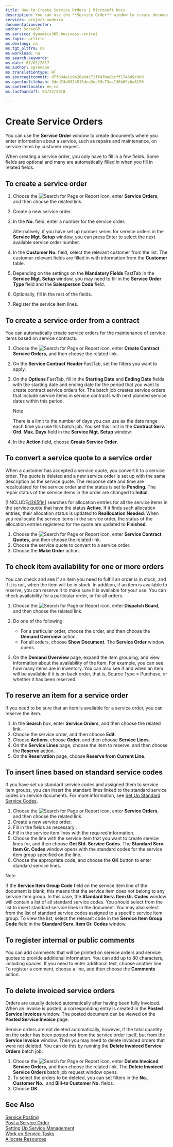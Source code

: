 ```yaml
---
title: How to Create Service Orders | Microsoft Docs
description: You can use the **Service Order** window to create documents where you enter information about a service, such as repairs and maintenance, on service items by customer request.
services: project-madeira
documentationcenter: 
author: SorenGP
ms.service: dynamics365-business-central
ms.topic: article
ms.devlang: na
ms.tgt_pltfrm: na
ms.workload: na
ms.search.keywords: 
ms.date: 07/01/2017
ms.author: sgroespe
ms.translationtype: HT
ms.sourcegitcommit: d7fb34e1c9428a64c71ff47be8bcff174649c00d
ms.openlocfilehash: 3ded74a0324515dea3ec59c73aa136b09c6a6150
ms.contentlocale: en-ca
ms.lasthandoff: 03/22/2018

---
```

# <a name="create-service-orders"></a>Create Service Orders
You can use the **Service Order** window to create documents where you enter information about a service, such as repairs and maintenance, on service items by customer request.  
  
When creating a service order, you only have to fill in a few fields. Some fields are optional and many are automatically filled in when you fill in related fields.  
  
## <a name="to-create-a-service-order"></a>To create a service order    
1. Choose the ![Search for Page or Report](media/ui-search/search_small.png "Search for Page or Report icon") icon, enter **Service Orders**, and then choose the related link.  
2. Create a new service order.  
3. In the **No.** field, enter a number for the service order.  
  
     Alternatively, if you have set up number series for service orders in the **Service Mgt. Setup** window, you can press Enter to select the next available service order number.  
  
4. In the **Customer No.** field, select the relevant customer from the list. The customer-relevant fields are filled in with information from the **Customer** table.  
  
5. Depending on the settings on the **Mandatory Fields** FastTab in the **Service Mgt. Setup** window, you may need to fill in the **Service Order Type** field and the **Salesperson Code** field.  
6. Optionally, fill in the rest of the fields.  
7. Register the service item lines.  

## <a name="to-create-a-service-order-from-a-contract"></a>To create a service order from a contract  
You can automatically create service orders for the maintenance of service items based on service contracts.  
  
1. Choose the ![Search for Page or Report](media/ui-search/search_small.png "Search for Page or Report icon") icon, enter **Create Contract Service Orders**, and then choose the related link.  
2. On the **Service Contract Header** FastTab, set the filters you want to apply.  
3. On the **Options** FastTab, fill in the **Starting Date** and **Ending Date** fields with the starting date and ending date for the period that you want to create contract service orders for. The batch job creates service orders that include service items in service contracts with next planned service dates within this period.  
  
    > [!NOTE]  
    >  There is a limit to the number of days you can use as the date range each time you use this batch job. You set this limit in the **Contract Serv. Ord. Max. Days** field in the **Service Mgt. Setup** window.  
  
4. In the **Action** field, choose **Create Service Order**.  

## <a name="to-convert-a-service-quote-to-a-service-order"></a>To convert a service quote to a service order
When a customer has accepted a service quote, you convert it to a service order. The quote is deleted and a new service order is set up with the same description as the service quote. The response date and time are recalculated for the service order and the status is set to **Pending**. The repair status of the service items in the order are changed to **Initial**.  
  
[!INCLUDE[d365fin](includes/d365fin_md.md)] searches for allocation entries for all the service items in the service quote that have the status **Active**. If it finds such allocation entries, their allocation status is updated to **Reallocation Needed**. When you reallocate the service items in the service order, the status of the allocation entries registered for the quote are updated to **Finished**.   

1. Choose the ![Search for Page or Report](media/ui-search/search_small.png "Search for Page or Report icon") icon, enter **Service Contract Quotes**, and then choose the related link.  
2. Choose the service quote to convert to a service order.  
3. Choose the **Make Order** action.  

## <a name="to-check-item-availability-for-one-or-more-orders"></a>To check item availability for one or more orders  
You can check and see if an item you need to fulfill an order is in stock, and if it is not, when the item will be in stock. In addition, if an item is available to reserve, you can reserve it to make sure it is available for your use. You can check availability for a particular order, or for all orders.  

1.  Choose the ![Search for Page or Report](media/ui-search/search_small.png "Search for Page or Report icon") icon, enter **Dispatch Board**, and then choose the related link.  
2. Do one of the following:  
  
    * For a particular order, choose the order, and then choose the **Demand Overview** action.  
    * For all orders, choose **Show Document**. The **Service Order** window opens.  
  
3. On the **Demand Overview** page, expand the item grouping, and view information about the availability of the item. For example, you can see how many items are in inventory. You can also see if and when an item will be available if it is on back order, that is, Source Type = Purchase, or whether it has been reserved. 

## <a name="to-reserve-an-item-for-a-service-order"></a>To reserve an item for a service order
If you need to be sure that an item is available for a service order, you can reserve the item. 

1. In the **Search** box, enter **Service Orders**, and then choose the related link.  
2. Choose the service order, and then choose **Edit**.  
3. Choose **Actions**, choose **Order**, and then choose **Service Lines**.  
4. On the **Service Lines** page, choose the item to reserve, and then choose the **Reserve** action.  
5. On the **Reservation** page, choose **Reserve from Current Line**. 

## <a name="to-insert-lines-based-on-standard-service-codes"></a>To insert lines based on standard service codes  
If you have set up standard service codes and assigned them to service item groups, you can insert the standard lines linked to the standard service codes on service documents. For more information, see [Set Up Standard Service Codes](service-how-setup-service-coding.md).   

1. Choose the ![Search for Page or Report](media/ui-search/search_small.png "Search for Page or Report icon") icon, enter **Service Orders**, and then choose the related link.  
2. Create a new service order.  
3. Fill in the fields as necessary..  
4. Fill in the service item lines with the required information.  
5. Choose the line with the service item that you want to create service lines for, and then choose **Get Std. Service Codes**. The **Standard Serv. Item Gr. Codes** window opens with the standard codes for the service item group specified on the line.  
6. Choose the appropriate code, and choose the **OK** button to enter standard service lines.  
  
> [!NOTE]  
>  If the **Service Item Group Code** field on the service item line of the document is blank, this means that the service item does not belong to any service item group. In this case, the **Standard Serv. Item Gr. Codes** window will contain a list of all standard service codes. You should select from the list to insert standard service lines in the document. You may also select from the list of standard service codes assigned to a specific service item group. To view the list, select the relevant code in the **Service Item Group Code** field in the **Standard Serv. Item Gr. Codes** window.  

## <a name="to-register-internal-or-public-comments"></a>To register internal or public comments
You can add comments that will be printed on service orders and service quotes to provide additional information. You can add up to 80 characters, including spaces. If you need to enter additional text, choose another line. To register a comment, choose a line, and then choose the **Comments** action.  

## <a name="to-delete-invoiced-service-orders"></a>To delete invoiced service orders  
Orders are usually deleted automatically after having been fully invoiced. When an invoice is posted, a corresponding entry is created in the **Posted Service Invoices** window. The posted document can be viewed on the **Posted Service Invoice** page.  
  
Service orders are not deleted automatically, however, if the total quantity on the order has been posted not from the service order itself, but from the **Service Invoice** window. Then you may need to delete invoiced orders that were not deleted. You can do this by running the **Delete Invoiced Service Orders** batch job.  

1. Choose the ![Search for Page or Report](media/ui-search/search_small.png "Search for Page or Report icon") icon, enter **Delete Invoiced Service Orders**, and then choose the related link. The **Delete Invoiced Service Orders** batch job request window opens.  
2. To select the orders to be deleted, you can set filters in the **No.**, **Customer No.**, and **Bill-to Customer No.** fields.  
3. Choose **OK**.  


## <a name="see-also"></a>See Also  
[Service Posting](service-service-posting.md)  
[Post a Service Order](service-how-to-post-service-orders.md)  
[Setting Up Service Management](service-setup-service.md)  
[Work on Service Tasks](service-how-to-work-on-service-tasks.md)  
[Allocate Resources](service-how-to-allocate-resources.md)  

